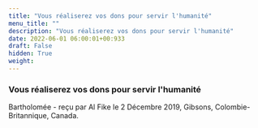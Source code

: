 ```yaml
---
title: "Vous réaliserez vos dons pour servir l'humanité"
menu_title: ""
description: "Vous réaliserez vos dons pour servir l'humanité"
date: 2022-06-01 06:00:01+00:933
draft: False
hidden: True
weight:
---
```

### Vous réaliserez vos dons pour servir l'humanité

Bartholomée - reçu par Al Fike le 2 Décembre 2019, Gibsons, Colombie-Britannique, Canada.



